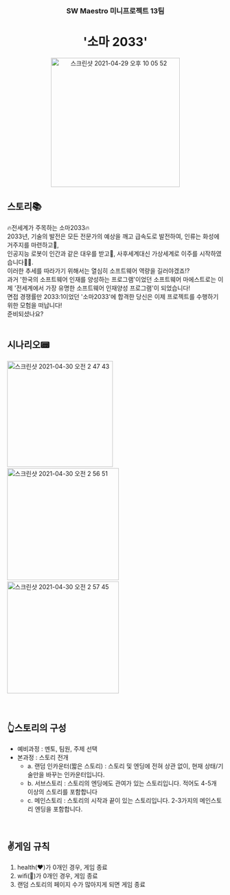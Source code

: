 <h3 align= "center"> SW Maestro 미니프로젝트 13팀 </h3>
<h1 align= "center"> '소마 2033' </h1>

<p align="center"> 
 <img width="300" alt="스크린샷 2021-04-29 오후 10 05 52" src="https://user-images.githubusercontent.com/48276633/116555202-11b06380-a937-11eb-8c81-b707540c0d0c.png"> 
</p>

## 스토리📚
🔥전세계가 주목하는 소마2033🔥<br>
2033년, 기술의 발전은 모든 전문가의 예상을 깨고 급속도로 발전하여, 인류는 화성에 거주지를 마련하고🌟, <br>
인공지능 로봇이 인간과 같은 대우를 받고🤖, 사후세계대신 가상세계로 이주를 시작하였습니다👨‍💻. <br>
이러한 추세를 따라가기 위해서는 열심히 소프트웨어 역량을 길러야겠죠!?<br>
과거 '한국의 소프트웨어 인재를 양성하는 프로그램'이었던 소프트웨어 마에스트로는 이제 '전세계에서 가장 유명한 소프트웨어 인재양성 프로그램'이 되었습니다!<br>
면접 경쟁률만 2033:1이었던 '소마2033'에 합격한 당신은 이제 프로젝트를 수행하기 위한 모험을 떠납니다!<br>
준비되셨나요?<br><br>

## 시나리오📟
<img width="246" alt="스크린샷 2021-04-30 오전 2 47 43" src="https://user-images.githubusercontent.com/48276633/116595590-70d59e80-a95e-11eb-8654-d58a84ee42e0.png">&nbsp;<img width="260" alt="스크린샷 2021-04-30 오전 2 56 51" src="https://user-images.githubusercontent.com/48276633/116596726-b777c880-a95f-11eb-87e2-be69ab6f5f04.png">&nbsp;<img width="260" alt="스크린샷 2021-04-30 오전 2 57 45" src="https://user-images.githubusercontent.com/48276633/116596833-d8d8b480-a95f-11eb-88e6-3cc2803265e7.png">
<br><br><br>

## 👆스토리의 구성
* 예비과정 : 멘토, 팀원, 주제 선택 <br>
* 본과정 : 스토리 전개 <br>
  * a. 랜덤 인카운터(짧은 스토리) : 스토리 및 엔딩에 전혀 상관 없이, 현재 상태/기술만을 바꾸는 인카운터입니다. <br>
  * b. 서브스토리 : 스토리의 엔딩에도 관여가 있는 스토리입니다. 적어도 4-5개 이상의 스토리를 포함합니다 <br>
  * c. 메인스토리 : 스토리의 시작과 끝이 있는 스토리입니다. 2-3가지의 메인스토리 엔딩을 포함합니다. <br>
<br>

## ✌️게임 규칙
1. health(❤️)가 0개인 경우, 게임 종료
2. wifi(📡)가 0개인 경우, 게임 종료
3. 랜덤 스토리의 페이지 수가 많아지게 되면 게임 종료
